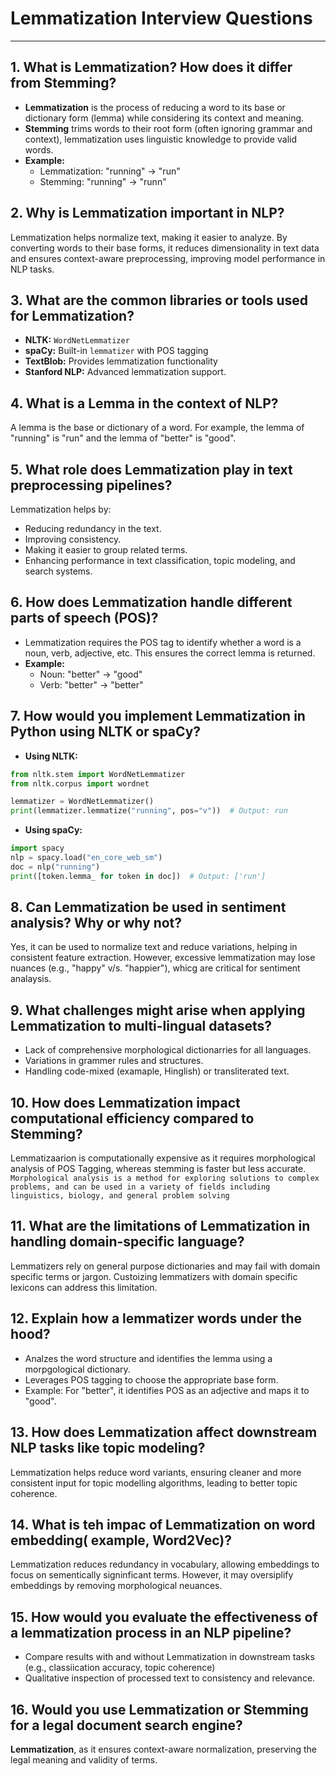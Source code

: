 # Lemmatization Interview Questions
---

## 1. What is Lemmatization? How does it differ from Stemming?
- **Lemmatization** is the process of reducing a word to its base or dictionary form (lemma) while considering its context and meaning. 
- **Stemming** trims words to their root form (often ignoring grammar and context), lemmatization uses linguistic knowledge to provide valid words.
- **Example:**
  - Lemmatization: "running" → "run"
  - Stemming: "running" → "runn"

## 2. Why is Lemmatization important in NLP?
Lemmatization helps normalize text, making it easier to analyze. By converting words to their base forms, 
it reduces dimensionality in text data and ensures context-aware preprocessing, improving model performance in NLP tasks.

## 3. What are the common libraries or tools used for Lemmatization?
- **NLTK:** `WordNetLemmatizer`
- **spaCy:** Built-in `lemmatizer` with POS tagging
- **TextBlob:** Provides lemmatization functionality
- **Stanford NLP:** Advanced lemmatization support.

## 4. What is a Lemma in the context of NLP?
A lemma is the base or dictionary of a word.
For example, the lemma of "running" is "run" and the lemma of "better" is "good".

## 5. What role does Lemmatization play in text preprocessing pipelines?
Lemmatization helps by:
- Reducing redundancy in the text.
- Improving consistency.
- Making it easier to group related terms.
- Enhancing performance in text classification, topic modeling, and search systems.

## 6. How does Lemmatization handle different parts of speech (POS)?
- Lemmatization requires the POS tag to identify whether a word is a noun, verb, adjective, etc.
This ensures the correct lemma is returned.
- **Example:**
  - Noun: "better" → "good"
  - Verb: "better" → "better"

## 7. How would you implement Lemmatization in Python using NLTK or spaCy?
- **Using NLTK:**
```python
from nltk.stem import WordNetLemmatizer
from nltk.corpus import wordnet

lemmatizer = WordNetLemmatizer()
print(lemmatizer.lemmatize("running", pos="v"))  # Output: run
```
- **Using spaCy:**
```python
import spacy
nlp = spacy.load("en_core_web_sm")
doc = nlp("running")
print([token.lemma_ for token in doc])  # Output: ['run']
```

## 8. Can Lemmatization be used in sentiment analysis? Why or why not?
Yes, it can be used to normalize text and reduce variations, helping in consistent feature extraction. However, excessive lemmatization may lose nuances (e.g., "happy" v/s. "happier"), whicg are critical for sentiment analaysis.

## 9. What challenges might arise when applying Lemmatization to multi-lingual datasets?
- Lack of comprehensive morphological dictionarries for all languages.
- Variations in grammer rules and structures.
- Handling code-mixed (examaple, Hinglish) or transliterated text.

## 10. How does Lemmatization impact computational efficiency compared to Stemming?
Lemmatizaarion is computationally expensive as it requires morphological analysis of POS Tagging, whereas stemming is faster but less accurate.
`Morphological analysis is a method for exploring solutions to complex problems, and can be used in a variety of fields including linguistics, biology, and general problem solving`

## 11. What are the limitations of Lemmatization in handling domain-specific language?
Lemmatizers rely on general purpose dictionaries and may fail with domain specific terms or jargon. Custoizing lemmatizers with domain specific lexicons can address this limitation.

## 12. Explain how a lemmatizer words under the hood?
- Analzes the word structure and identifies the lemma using a morpgological dictionary.
- Leverages POS tagging to choose the appropriate base form.
- Example: For "better", it identifies POS as an adjective and maps it to "good".

## 13. How does Lemmatization affect downstream NLP tasks like topic modeling?
Lemmatization helps reduce word variants, ensuring cleaner and more consistent input for topic modelling algorithms, leading to better topic coherence.

## 14. What is teh impac of Lemmatization on word embedding( example, Word2Vec)?
Lemmatization reduces redundancy in vocabulary, allowing embeddings to focus on sementically signinficant terms. However, it may oversiplify embeddings by removing morphological neuances.

## 15. How would you evaluate the effectiveness of a lemmatization process in an NLP pipeline?
- Compare results with and without Lemmatization in downstream tasks (e.g., classiication accuracy, topic coherence)
- Qualitative inspection of processed text to consistency and relevance.

## 16. Would you use Lemmatization or Stemming for a legal document search engine?
**Lemmatization**, as it ensures context-aware normalization, preserving the legal meaning and validity of terms.
